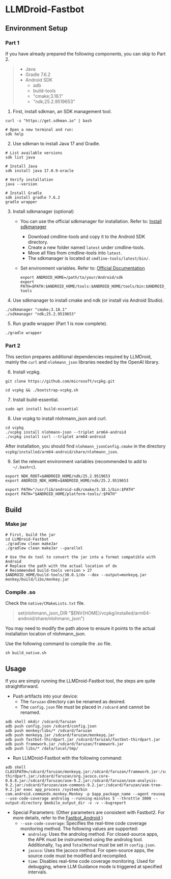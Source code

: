 # LLMDroid-Fastbot

## Environment Setup

### Part 1

If you have already prepared the following components, you can skip to Part 2.

> - Java  
> - Gradle 7.6.2  
> - Android SDK  
>   - adb  
>   - build-tools  
>   - "cmake;3.18.1"  
>   - "ndk;25.2.9519653"  

1. First, install sdkman, an SDK management tool.

```shell
curl -s "https://get.sdkman.io" | bash

# Open a new terminal and run:
sdk help
```

2. Use sdkman to install Java 17 and Gradle.

```shell
# List available versions
sdk list java

# Install Java
sdk install java 17.0.9-oracle

# Verify installation
java --version

# Install Gradle
sdk install gradle 7.6.2
gradle wrapper
```

3. Install sdkmanager (optional)

   - You can use the official sdkmanager for installation. Refer to: [Install sdkmanager](https://developer.android.com/tools/sdkmanager)  
     - Download cmdline-tools and copy it to the Android SDK directory.  
     - Create a new folder named `latest` under cmdline-tools.  
     - Move all files from cmdline-tools into `latest`.  
     - The sdkmanager is located at `cmdline-tools/latest/bin/`.  

   - Set environment variables. Refer to: [Official Documentation](https://developer.android.com/tools/variables)  

     ```shell
     export ANDROID_HOME=/path/to/your/Android/sdk
     export PATH=$PATH:$ANDROID_HOME/tools:$ANDROID_HOME/tools/bin:$ANDROID_HOME/platform-tools
     ```

4. Use sdkmanager to install cmake and ndk (or install via Android Studio).

```shell
./sdkmanager "cmake;3.18.1"
./sdkmanager "ndk;25.2.9519653"
```

5. Run gradle wrapper (Part 1 is now complete).

```shell
./gradle wrapper
```

### Part 2

This section prepares additional dependencies required by LLMDroid, mainly the `curl` and `nlohmann_json` libraries needed by the OpenAI library.

6. Install vcpkg.

```shell
git clone https://github.com/microsoft/vcpkg.git

cd vcpkg && ./bootstrap-vcpkg.sh
```

7. Install build-essential.

```shell
sudo apt install build-essential
```

8. Use vcpkg to install nlohmann_json and curl.

```shell
cd vcpkg
./vcpkg install nlohmann-json --triplet arm64-android
./vcpkg install curl --triplet arm64-android
```

After installation, you should find `nlohmann_jsonConfig.cmake` in the directory `vcpkg/installed/arm64-android/share/nlohmann_json`.

9. Set the relevant environment variables (recommended to add to `~/.bashrc`).

```shell
export NDK_ROOT=$ANDROID_HOME/ndk/25.2.9519653
export ANDROID_NDK_HOME=$ANDROID_HOME/ndk/25.2.9519653

export PATH="/usr/lib/android-sdk/cmake/3.18.1/bin:$PATH"
export PATH="$ANDROID_HOME/platform-tools/:$PATH"
```

## Build

### Make jar

```shell
# First, build the jar
cd LLMDroid-Fastbot
./gradlew clean makeJar
./gradlew clean makeJar --parallel

# Use the dx tool to convert the jar into a format compatible with Android
# Replace the path with the actual location of dx
# Recommended build-tools version > 27
$ANDROID_HOME/build-tools/30.0.1/dx --dex --output=monkeyq.jar monkey/build/libs/monkey.jar
```

### Compile .so

Check the `native/CMakeLists.txt` file.

> set(nlohmann_json_DIR "$ENV{HOME}/vcpkg/installed/arm64-android/share/nlohmann_json")

You may need to modify the path above to ensure it points to the actual installation location of nlohmann_json.

Use the following command to compile the .so file.

```shell
sh build_native.sh
```

## Usage

If you are simply running the LLMDroid-Fastbot tool, the steps are quite straightforward.

- Push artifacts into your device:  
    - The `faruzan` directory can be renamed as desired.  
    - The `config.json` file must be placed in `/sdcard` and cannot be renamed.  

```shell
adb shell mkdir /sdcard/faruzan
adb push config.json /sdcard/config.json
adb push monkey/libs/* /sdcard/faruzan
adb push monkeyq.jar /sdcard/faruzan/monkeyq.jar
adb push fastbot-thirdpart.jar /sdcard/faruzan/fastbot-thirdpart.jar
adb push framework.jar /sdcard/faruzan/framework.jar
adb push libs/* /data/local/tmp/
```

- Run LLMDroid-Fastbot with the following command:

```shell
adb shell CLASSPATH=/sdcard/faruzan/monkeyq.jar:/sdcard/faruzan/framework.jar:/sdcard/faruzan/fastbot-thirdpart.jar:/sdcard/faruzan/org.jacoco.core-0.8.8.jar:/sdcard/faruzan/asm-9.2.jar:/sdcard/faruzan/asm-analysis-9.2.jar:/sdcard/faruzan/asm-commons-9.2.jar:/sdcard/faruzan/asm-tree-9.2.jar exec app_process /system/bin com.android.commands.monkey.Monkey -p $app_package_name --agent reuseq --use-code-coverage androlog --running-minutes 5 --throttle 3000 --output-directory $mobile_output_dir -v -v --bugreport
```

- Special Parameters: (Other parameters are consistent with Fastbot2. For more details, refer to the [Fastbot_Android](https://github.com/bytedance/Fastbot_Android).)  
  - `--use-code-coverage`: Specifies the real-time code coverage monitoring method. The following values are supported:  
      - `androlog`: Uses the androlog method. For closed-source apps, the APK must be instrumented using the androlog tool. Additionally, `Tag` and `TotalMethod` must be set in `config.json`.  
      - `jacoco`: Uses the jacoco method. For open-source apps, the source code must be modified and recompiled.  
      - `time`: Disables real-time code coverage monitoring. Used for debugging, where LLM Guidance mode is triggered at specified intervals.